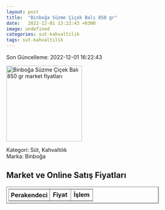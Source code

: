 ```yaml
---
layout: post
title:  "Binboğa Süzme Çiçek Balı 850 gr"
date:   2022-12-01 13:22:43 +0300
image: undefined
categories: sut-kahvaltilik
tags: sut-kahvaltilik
---
```


Son Güncelleme: 2022-12-01 16:22:43

<img src="undefined" width="200" alt="Binboğa Süzme Çiçek Balı 850 gr market fiyatları" />

Kategori: Süt, Kahvaltılık
<br />
Marka: Binboğa

<h2>Market ve Online Satış Fiyatları</h2>

<table border="1" style="padding: 5px;width:80%;">
  <tr>
    <td style="padding: 5px;"><strong>Perakendeci</strong></td>
    <td><strong>Fiyat</strong></td>
    <td><strong>İşlem</strong></td>
  </tr>
  
</table>

